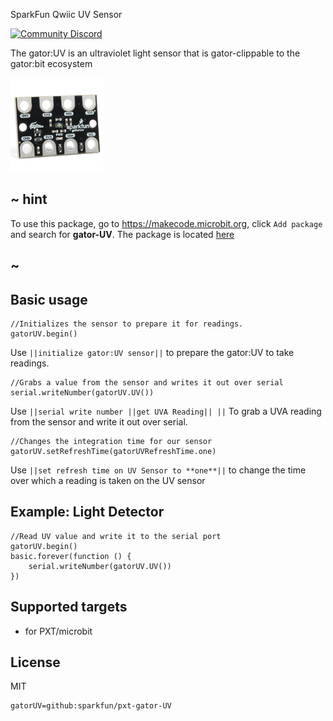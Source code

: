 SparkFun Qwiic UV Sensor

[![Community Discord](https://img.shields.io/discord/448979533891371018.svg)](https://aka.ms/makecodecommunity)

The gator:UV is an ultraviolet light sensor that is gator-clippable to the gator:bit ecosystem

![SparkFun gator:UV](https://raw.githubusercontent.com/sparkfun/pxt-gator-uv/master/icon.png)  

## ~ hint

To use this package, go to https://makecode.microbit.org, click ``Add package`` and search for **gator-UV**. The package is located [here](https://makecode.microbit.org/pkg/sparkfun/pxt-gator-uv)

## ~

## Basic usage

```blocks
//Initializes the sensor to prepare it for readings.
gatorUV.begin()
```

Use ``||initialize gator:UV sensor||`` to prepare the gator:UV to take readings.

```blocks
//Grabs a value from the sensor and writes it out over serial
serial.writeNumber(gatorUV.UV())
```

Use ``||serial write number ||get UVA Reading|| ||`` To grab a UVA reading from the sensor and write it out over serial.

```blocks
//Changes the integration time for our sensor
gatorUV.setRefreshTime(gatorUVRefreshTime.one)
```

Use ``||set refresh time on UV Sensor to **one**||`` to change the time over which a reading is taken on the UV sensor

## Example: Light Detector

```blocks
//Read UV value and write it to the serial port
gatorUV.begin()
basic.forever(function () {
    serial.writeNumber(gatorUV.UV())
})
```

## Supported targets

* for PXT/microbit

## License

MIT

```package
gatorUV=github:sparkfun/pxt-gator-UV
```
